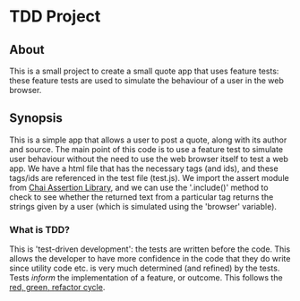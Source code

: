 # TDD Project

## About
This is a small project to create a small quote app that uses feature tests: these feature tests are used to simulate the behaviour of a user in the web browser. 

## Synopsis
This is a simple app that allows a user to post a quote, along with its author and source. The main point of this code is to use 
a feature test to simulate user behaviour without the need to use the web browser itself to test a web app. We have a html file
that has the necessary tags (and ids), and these tags/ids are referenced in the test file (test.js). We import the assert module from 
[Chai Assertion Library](https://www.chaijs.com/), and we can use the '.include()' method to check to see whether the returned text 
from a particular tag returns the strings given by a user (which is simulated using the 'browser' variable).

### What is TDD?
This is 'test-driven development': the tests are written before the code. This allows the developer to have more confidence in the code 
that they do write since utility code etc. is very much determined (and refined) by the tests. Tests *inform* the implementation of a feature, 
or outcome. This follows the [red, green, refactor cycle](https://www.codecademy.com/articles/tdd-red-green-refactor).
